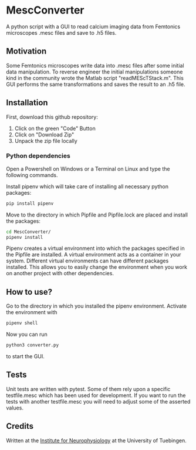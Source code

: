 # MescConverter
A python script with a GUI to read calcium imaging data from Femtonics microscopes .mesc files and save to .h5 files.


## Motivation
Some Femtonics microscopes write data into .mesc files after some initial data manipulation. To reverse engineer the initial manipulations someone kind in the community wrote the Matlab script "readMEScTStack.m". This GUI performs the same transformations and saves the result to an .h5 file.


## Installation
First, download this github repository:
1. Click on the green "Code" Button
2. Click on "Download Zip"
3. Unpack the zip file locally

### Python dependencies
Open a Powershell on Windows or a Terminal on Linux and type the following commands.

Install pipenv which will take care of installing all necessary python packages:
```sh
pip install pipenv
```

Move to the directory in which Pipfile and Pipfile.lock are placed and install the packages:
```sh
cd MescConverter/
pipenv install
```
Pipenv creates a virtual environment into which the packages specified in the Pipfile are installed. A virtual environment acts as a container in your system. Different virtual environments can have different packages installed. This allows you to easily change the environment when you work on another project with other dependencies. 


## How to use?
Go to the directory in which you installed the pipenv environment. Activate the environment with
```sh
pipenv shell
```
Now you can run 
```sh
python3 converter.py
```
to start the GUI. 


## Tests
Unit tests are written with pytest. Some of them rely upon a specific testfile.mesc which has been used for development. If you want to run the tests with another testfile.mesc you will need to adjust some of the asserted values. 


## Credits
Written at the [Institute for Neurophysiology](http://www.physiologie2.uni-tuebingen.de/) at the University of Tuebingen. 
